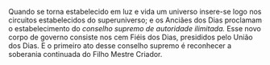 ﻿Quando se torna estabelecido em luz e vida um universo insere-se logo nos circuitos estabelecidos do superuniverso; e os Anciães dos Dias proclamam o estabelecimento do *conselho supremo de autoridade ilimitada.* Esse novo corpo de governo consiste nos cem Fiéis dos Dias, presididos pelo União dos Dias. E o primeiro ato desse conselho supremo é reconhecer a soberania continuada do Filho Mestre Criador.
